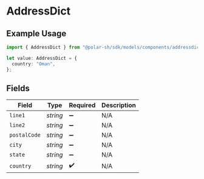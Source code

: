 # AddressDict

## Example Usage

```typescript
import { AddressDict } from "@polar-sh/sdk/models/components/addressdict.js";

let value: AddressDict = {
  country: "Oman",
};
```

## Fields

| Field              | Type               | Required           | Description        |
| ------------------ | ------------------ | ------------------ | ------------------ |
| `line1`            | *string*           | :heavy_minus_sign: | N/A                |
| `line2`            | *string*           | :heavy_minus_sign: | N/A                |
| `postalCode`       | *string*           | :heavy_minus_sign: | N/A                |
| `city`             | *string*           | :heavy_minus_sign: | N/A                |
| `state`            | *string*           | :heavy_minus_sign: | N/A                |
| `country`          | *string*           | :heavy_check_mark: | N/A                |
